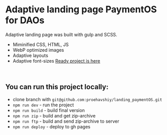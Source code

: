# Adaptive landing page PaymentOS for DAOs
Adaptive landing page was built with gulp and SCSS.
* Miminified CSS, HTML, JS
* WebP optimized images
* Adaptive layouts
* Adaptive font-sizes
[Ready project is here](https://proehavshiy.github.io/landing_paymentOS/)
<br/>

## You can run this project locally:
* clone branch with `git@github.com:proehavshiy/landing_paymentOS.git`
* `npm run dev` - run the project
* `npm run build` - build final version
* `npm run zip` - build and get zip-archive
* `npm run ftp` - build and send zip-archive to server
* `npm run deploy` - deploy to gh pages